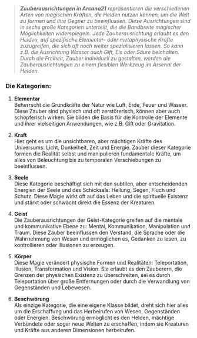 > ***Zauberausrichtungen in Arcana21** repräsentieren die verschiedenen Arten von magischen Kräften, die Helden nutzen können, um die Welt zu formen und ihre Gegner zu beeinflussen. Diese Ausrichtungen sind in sechs große Kategorien unterteilt, die die Bandbreite magischer Möglichkeiten widerspiegeln. Jede Zauberausrichtung erlaubt es den Helden, auf spezifische Elementar- oder metaphysische Kräfte zuzugreifen, die sich oft noch weiter spezialisieren lassen. So kann z.B. die Ausrichtung Wasser auch Gift, Eis oder Säure beinhalten. Durch die Freiheit, Zauber individuell zu gestalten, werden die Zauberausrichtungen zu einem flexiblen Werkzeug im Arsenal der Helden.*  
  
### Die Kategorien:  
  
1. **Elementar**    
    Beherrscht die Grundkräfte der Natur wie Luft, Erde, Feuer und Wasser. Diese Zauber sind physisch und oft zerstörerisch, können aber auch schöpferisch wirken. Sie bilden die Basis für die Kontrolle der Elemente und ihrer vielseitigen Anwendungen, wie z.B. Gift oder Gravitation.  
      
2. **Kraft**    
    Hier geht es um die unsichtbaren, aber mächtigen Kräfte des Universums: Licht, Dunkelheit, Zeit und Energie. Zauber dieser Kategorie formen die Realität selbst und manipulieren fundamentale Kräfte, um alles von Beleuchtung bis zu temporalen Verschiebungen zu beeinflussen.  
      
3. **Seele**    
    Diese Kategorie beschäftigt sich mit den subtilen, aber entscheidenden Energien der Seele und des Schicksals: Heilung, Segen, Fluch und Schutz. Diese Magie wirkt oft auf das Leben und die spirituelle Existenz und stärkt oder schwächt direkt die Essenz der Kreaturen.  
      
4. **Geist**    
    Die Zauberausrichtungen der Geist-Kategorie greifen auf die mentale und kommunikative Ebene zu: Mental, Kommunikation, Manipulation und Traum. Diese Zauber beeinflussen den Verstand, die Sprache oder die Wahrnehmung von Wesen und ermöglichen es, Gedanken zu lesen, zu kontrollieren oder Illusionen zu erzeugen.  
      
5. **Körper**    
    Diese Magie verändert physische Formen und Realitäten: Teleportation, Illusion, Transformation und Vision. Sie erlaubt es den Zauberern, die Grenzen der physischen Existenz zu überschreiten, sei es durch Teleportation über große Entfernungen oder durch die Verwandlung von Gegenständen und Lebewesen.  
      
6. **Beschwörung**    
    Als einzige Kategorie, die eine eigene Klasse bildet, dreht sich hier alles um die Erschaffung und das Herbeirufen von Wesen, Gegenständen oder Energien. Beschwörung ermöglicht es den Helden, mächtige Verbündete oder sogar neue Welten zu erschaffen, indem sie Kreaturen und Kräfte aus anderen Dimensionen herbeirufen.